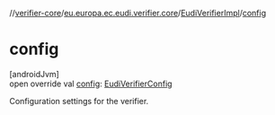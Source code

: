 //[verifier-core](../../../index.md)/[eu.europa.ec.eudi.verifier.core](../index.md)/[EudiVerifierImpl](index.md)/[config](config.md)

# config

[androidJvm]\
open override val [config](config.md): [EudiVerifierConfig](../-eudi-verifier-config/index.md)

Configuration settings for the verifier.
